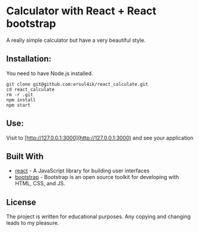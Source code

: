 # Calculator with React + React bootstrap
A really simple calculator but have a very beautiful style.

## Installation:
You need to have Node.js installed. 
```
git clone git@github.com:ersul4ik/react_calculate.git
cd react_calculate
rm -r .git
npm install
npm start
```
## Use:
Visit to  [http://127.0.0.1:3000](http://127.0.0.1:3000) and see your application

## Built With
* [react](https://reactjs.org/docs/hello-world.html) - A JavaScript library for building user interfaces
* [bootstrap](https://getbootstrap.com/) - Bootstrap is an open source toolkit for developing with HTML, CSS, and JS.

## License
The project is written for educational purposes. Any copying and changing leads to my pleasure.


